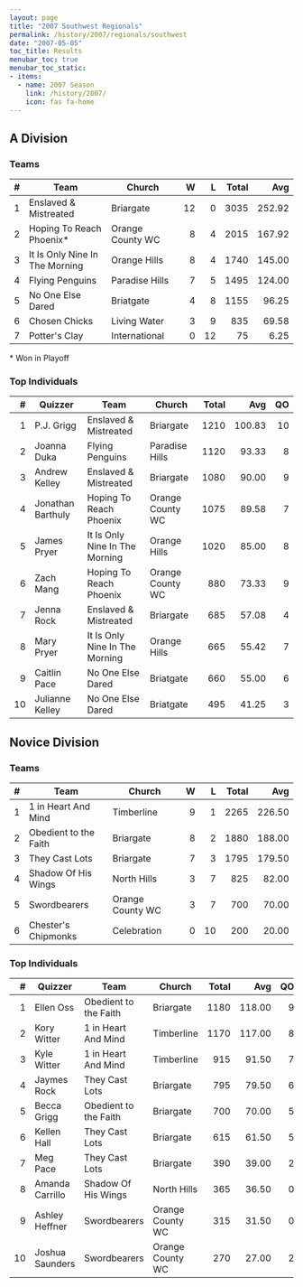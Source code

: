 ```yaml
---
layout: page
title: "2007 Southwest Regionals"
permalink: /history/2007/regionals/southwest
date: "2007-05-05"
toc_title: Results
menubar_toc: true
menubar_toc_static:
- items:
  - name: 2007 Season
    link: /history/2007/
    icon: fas fa-home
---
```


## A Division

### Teams

|    # | Team                           | Church           |    W |    L | Total |    Avg |
| ---: | ------------------------------ | ---------------- | ---: | ---: | ----: | -----: |
|    1 | Enslaved & Mistreated          | Briargate        |   12 |    0 |  3035 | 252.92 |
|    2 | Hoping To Reach Phoenix*       | Orange County WC |    8 |    4 |  2015 | 167.92 |
|    3 | It Is Only Nine In The Morning | Orange Hills     |    8 |    4 |  1740 | 145.00 |
|    4 | Flying Penguins                | Paradise Hills   |    7 |    5 |  1495 | 124.00 |
|    5 | No One Else Dared              | Briatgate        |    4 |    8 |  1155 |  96.25 |
|    6 | Chosen Chicks                  | Living Water     |    3 |    9 |   835 |  69.58 |
|    7 | Potter's Clay                  | International    |    0 |   12 |    75 |   6.25 |

\* Won in Playoff

### Top Individuals

|    # | Quizzer           | Team                           | Church           | Total |    Avg |   QO |
| ---: | ----------------- | ------------------------------ | ---------------- | ----: | -----: | ---: |
|    1 | P.J. Grigg        | Enslaved & Mistreated          | Briargate        |  1210 | 100.83 |   10 |
|    2 | Joanna Duka       | Flying Penguins                | Paradise Hills   |  1120 |  93.33 |    8 |
|    3 | Andrew Kelley     | Enslaved & Mistreated          | Briargate        |  1080 |  90.00 |    9 |
|    4 | Jonathan Barthuly | Hoping To Reach Phoenix        | Orange County WC |  1075 |  89.58 |    7 |
|    5 | James Pryer       | It Is Only Nine In The Morning | Orange Hills     |  1020 |  85.00 |    8 |
|    6 | Zach Mang         | Hoping To Reach Phoenix        | Orange County WC |   880 |  73.33 |    9 |
|    7 | Jenna Rock        | Enslaved & Mistreated          | Briargate        |   685 |  57.08 |    4 |
|    8 | Mary Pryer        | It Is Only Nine In The Morning | Orange Hills     |   665 |  55.42 |    7 |
|    9 | Caitlin Pace      | No One Else Dared              | Briatgate        |   660 |  55.00 |    6 |
|   10 | Julianne Kelley   | No One Else Dared              | Briatgate        |   495 |  41.25 |    3 |

## Novice Division

### Teams

|    # | Team                  | Church           |    W |    L | Total |    Avg |
| ---: | --------------------- | ---------------- | ---: | ---: | ----: | -----: |
|    1 | 1 in Heart And Mind   | Timberline       |    9 |    1 |  2265 | 226.50 |
|    2 | Obedient to the Faith | Briargate        |    8 |    2 |  1880 | 188.00 |
|    3 | They Cast Lots        | Briargate        |    7 |    3 |  1795 | 179.50 |
|    4 | Shadow Of His Wings   | North Hills      |    3 |    7 |   825 |  82.00 |
|    5 | Swordbearers          | Orange County WC |    3 |    7 |   700 |  70.00 |
|    6 | Chester's Chipmonks   | Celebration      |    0 |   10 |   200 |  20.00 |

### Top Individuals

|    # | Quizzer         | Team                  | Church           | Total |    Avg |   QO |
| ---: | --------------- | --------------------- | ---------------- | ----: | -----: | ---: |
|    1 | Ellen Oss       | Obedient to the Faith | Briargate        |  1180 | 118.00 |    9 |
|    2 | Kory Witter     | 1 in Heart And Mind   | Timberline       |  1170 | 117.00 |    8 |
|    3 | Kyle Witter     | 1 in Heart And Mind   | Timberline       |   915 |  91.50 |    7 |
|    4 | Jaymes Rock     | They Cast Lots        | Briargate        |   795 |  79.50 |    6 |
|    5 | Becca Grigg     | Obedient to the Faith | Briargate        |   700 |  70.00 |    5 |
|    6 | Kellen Hall     | They Cast Lots        | Briargate        |   615 |  61.50 |    5 |
|    7 | Meg Pace        | They Cast Lots        | Briargate        |   390 |  39.00 |    2 |
|    8 | Amanda Carrillo | Shadow Of His Wings   | North Hills      |   365 |  36.50 |    0 |
|    9 | Ashley Heffner  | Swordbearers          | Orange County WC |   315 |  31.50 |    0 |
|   10 | Joshua Saunders | Swordbearers          | Orange County WC |   270 |  27.00 |    2 |
